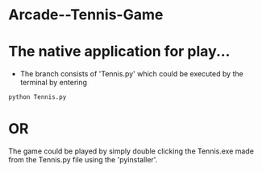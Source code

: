 # Arcade--Tennis-Game
# The native application for play...
* The branch consists of 'Tennis.py' which could be executed by the terminal by entering
```
python Tennis.py
```
# OR

The game could be played by simply double clicking the Tennis.exe made from the Tennis.py file using the 'pyinstaller'.